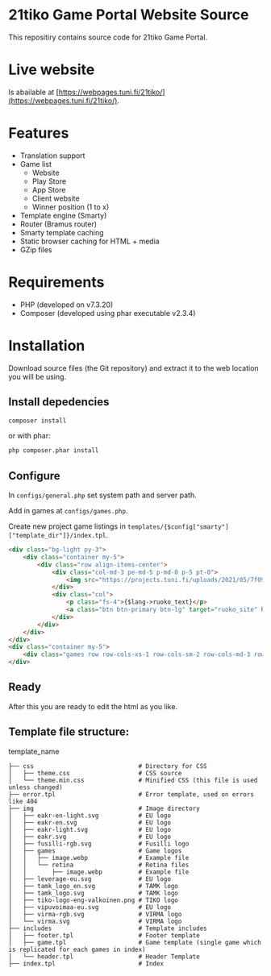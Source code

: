 # 21tiko Game Portal Website Source

This repositiry contains source code for 21tiko Game Portal.

# Live website

Is abailable at [https://webpages.tuni.fi/21tiko/](https://webpages.tuni.fi/21tiko/).

# Features

-   Translation support
-   Game list
    -   Website
    -   Play Store
    -   App Store
    -   Client website
    -   Winner position (1 to x)
-   Template engine (Smarty)
-   Router (Bramus router)
-   Smarty template caching
-   Static browser caching for HTML + media
-   GZip files

# Requirements

-   PHP (developed on v7.3.20)
-   Composer (developed using phar executable v2.3.4)

# Installation

Download source files (the Git repository) and extract it to the web location you will be using.

## Install depedencies

```bash
composer install
```

or with phar:

```bash
php composer.phar install
```

## Configure

In `configs/general.php` set system path and server path.

Add in games at `configs/games.php`.

Create new project game listings in `templates/{$config["smarty"]["template_dir"]}/index.tpl`.

```html
<div class="bg-light py-3">
    <div class="container my-5">
        <div class="row align-items-center">
            <div class="col-md-3 pe-md-5 p-md-0 p-5 pt-0">
                <img src="https://projects.tuni.fi/uploads/2021/05/7f09fa63-ruoko_logo-1600x847.png" alt="RUOKO" class="w-100" loading="lazy" />
            </div>
            <div class="col">
                <p class="fs-4">{$lang->ruoko_text}</p>
                <a class="btn btn-primary btn-lg" target="ruoko_site" href="{$lang->ruoko_link}"> <i class="fa-solid fa-fw fa-arrow-up-right-from-square pe-1"></i> {$lang->read_more} </a>
            </div>
        </div>
    </div>
</div>
<div class="container my-5">
    <div class="games row row-cols-xs-1 row-cols-sm-2 row-cols-md-3 row-cols-xl-5 py-4">{foreach from=$games item=item} {if $item->project == "ruoko"} {include 'includes/game.tpl' item=$item} {/if} {/foreach}</div>
</div>
```

## Ready

After this you are ready to edit the html as you like.

## Template file structure:

template_name

```
├── css                             # Directory for CSS
│   ├── theme.css                   # CSS source
│   └── theme.min.css               # Minified CSS (this file is used unless changed)
├── error.tpl                       # Error template, used on errors like 404
├── img                             # Image directory
│   ├── eakr-en-light.svg           # EU logo
│   ├── eakr-en.svg                 # EU logo
│   ├── eakr-light.svg              # EU logo
│   ├── eakr.svg                    # EU logo
│   ├── fusilli-rgb.svg             # Fusilli logo
│   ├── games                       # Game logos
│   │   ├── image.webp              # Example file
│   │   └── retina                  # Retina files
│   │       ├── image.webp          # Example file
│   ├── leverage-eu.svg             # EU logo
│   ├── tamk_logo_en.svg            # TAMK logo
│   ├── tamk_logo.svg               # TAMK logo
│   ├── tiko-logo-eng-valkoinen.png # TIKO logo
│   ├── vipuvoimaa-eu.svg           # EU logo
│   ├── virma-rgb.svg               # VIRMA logo
│   └── virma.svg                   # VIRMA logo
├── includes                        # Template includes
│   ├── footer.tpl                  # Footer template
│   ├── game.tpl                    # Game template (single game which is replicated for each games in index)
│   └── header.tpl                  # Header Template
├── index.tpl                       # Index
```
